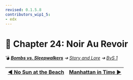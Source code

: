```yaml
---
revised: 0.1.5.8
contributors_wip1_5:
- edx
---
```


# 📄 Chapter 24: Noir Au Revoir

💣 ***[Bombs vs. Sleepwalkers](/README.md)** ➔ [Story and Lore](/story/readme.md) ➔ [BvS 1](/story/bvs1/readme.md)*

| [◀️ No Sun at the Beach](/story/bvs1/23_no_sun_at_the_beach.md) | [Manhattan in Time ▶️](/story/bvs1/25_manhattan_in_time.md) |
| --: | :-- |

